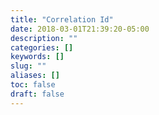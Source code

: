 ```yaml
---
title: "Correlation Id"
date: 2018-03-01T21:39:20-05:00
description: ""
categories: []
keywords: []
slug: ""
aliases: []
toc: false
draft: false
---
```

